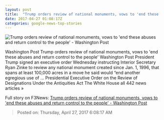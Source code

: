 ```yaml
---
layout: post
title:  "Trump orders review of national monuments, vows to 'end these abuses and return control to the people' - Washington Post"
date: 2017-04-27 01:08:17Z
categories: google-news-top-stories
---
```


![Trump orders review of national monuments, vows to 'end these abuses and return control to the people' - Washington Post](https://images.washingtonpost.com/?url=http://img.washingtonpost.com/news/energy-environment/wp-content/uploads/sites/43/2017/04/Fillmore_Comb_Ridge1468525513.jpg&w=1484&op=resize&opt=1&filter=antialias)

Washington Post Trump orders review of national monuments, vows to 'end these abuses and return control to the people' Washington Post President Trump signed an executive order Wednesday instructing Interior Secretary Ryan Zinke to review any national monument created since Jan. 1, 1996, that spans at least 100,000 acres in a move he said would “end another egregious use of ... Presidential Executive Order on the Review of Designations Under the Antiquities Act The White House all 442 news articles »


Full story on F3News: [Trump orders review of national monuments, vows to 'end these abuses and return control to the people' - Washington Post](http://www.f3nws.com/n/KmBjTC)

> Posted on: Thursday, April 27, 2017 6:08:17 AM
